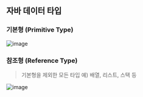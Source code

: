 ## 자바 데이터 타입

### 기본형 (Primitive Type)

![image](https://user-images.githubusercontent.com/27480253/149136960-9a054726-3429-4a32-9d28-ba08687bc31b.png)


### 참조형 (Reference Type)

> 기본형을 제외한 모든 타입
> 예) 배열, 리스트, 스택 등

![image](https://user-images.githubusercontent.com/27480253/149137131-1b675ef4-5893-4c68-a23d-bbda0fff2aae.png)


